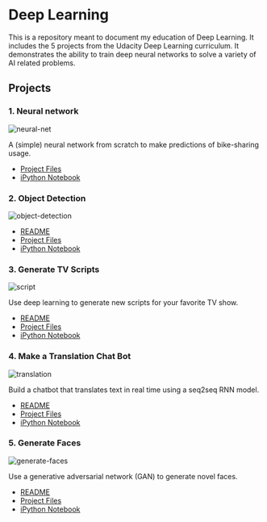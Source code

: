 # Deep Learning
This is a repository meant to document my education of Deep Learning.  It includes the 5 projects from the Udacity Deep Learning curriculum.  It demonstrates the ability to train deep neural networks to solve a variety of AI related problems.

## Projects
### 1. Neural network
![neural-net](https://cloud.githubusercontent.com/assets/13810084/21964339/eecfcc62-db17-11e6-9348-90fc5534cf6f.png)

A (simple) neural network from scratch to make predictions of bike-sharing usage.
- [Project Files](https://github.com/RyanCCollins/deep-learning/blob/master/project1)
- [iPython Notebook](https://github.com/RyanCCollins/deep-learning/blob/master/project1/neural-network.ipynb)

### 2. Object Detection
![object-detection](https://cloud.githubusercontent.com/assets/13810084/21964336/eecd121a-db17-11e6-8bdd-59d9f56bb3f4.jpg)
- [README](https://github.com/RyanCCollins/deep-learning/blob/master/project2/README.md)
- [Project Files](https://github.com/RyanCCollins/deep-learning/blob/master/project2)
- [iPython Notebook](https://github.com/RyanCCollins/deep-learning/blob/master/project2/dlnd_image_classification.ipynb)

### 3. Generate TV Scripts
![script](https://cloud.githubusercontent.com/assets/13810084/21964337/eecf5f02-db17-11e6-8e9c-e870654472e6.jpg)

Use deep learning to generate new scripts for your favorite TV show.
- [README](https://github.com/RyanCCollins/deep-learning/blob/master/project3/README.md)
- [Project Files](https://github.com/RyanCCollins/deep-learning/blob/master/project3)
- [iPython Notebook](https://github.com/RyanCCollins/deep-learning/blob/master/project3/dlnd_tv_script_generation.ipynb)

### 4. Make a Translation Chat Bot
![translation](https://cloud.githubusercontent.com/assets/13810084/21964338/eecfb4e8-db17-11e6-91ef-fbc13e22d9cf.jpg)

Build a chatbot that translates text in real time using a seq2seq RNN model.
- [README](https://github.com/RyanCCollins/deep-learning/blob/master/project4/README.md)
- [Project Files](https://github.com/RyanCCollins/deep-learning/blob/master/project4)
- [iPython Notebook](https://github.com/RyanCCollins/deep-learning/blob/master/project4/dlnd_language_translation.ipynb)

### 5. Generate Faces
![generate-faces](https://cloud.githubusercontent.com/assets/13810084/21964335/eecaf28c-db17-11e6-971b-3937b0905486.jpg)

Use a generative adversarial network (GAN) to generate novel faces.
- [README](https://github.com/RyanCCollins/deep-learning/blob/master/project5/README.md)
- [Project Files](https://github.com/RyanCCollins/deep-learning/blob/master/project5)
- [iPython Notebook](https://github.com/RyanCCollins/deep-learning/blob/master/project5/dlnd_face_generation.ipynb)

